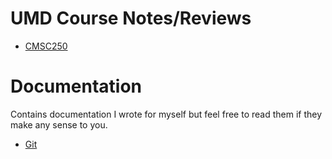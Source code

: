 # UMD Course Notes/Reviews

- [CMSC250](./CMSC250/README.md)

# Documentation 

Contains documentation I wrote for myself but feel free to read them if they make any sense to you.

- [Git](./Documentation/README.md#git-docs)
